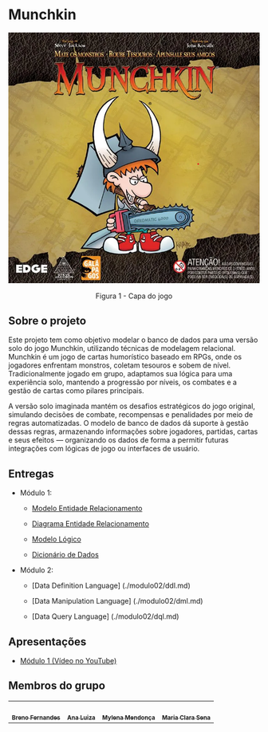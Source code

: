 # Munchkin
<center>

![Capa do Munchkin](./assets/MunchkinCapa.png)

Figura 1 - Capa do jogo

</center>

## Sobre o projeto

Este projeto tem como objetivo modelar o banco de dados para uma versão solo do jogo Munchkin, utilizando técnicas de modelagem relacional. Munchkin é um jogo de cartas humorístico baseado em RPGs, onde os jogadores enfrentam monstros, coletam tesouros e sobem de nível. Tradicionalmente jogado em grupo, adaptamos sua lógica para uma experiência solo, mantendo a progressão por níveis, os combates e a gestão de cartas como pilares principais.

A versão solo imaginada mantém os desafios estratégicos do jogo original, simulando decisões de combate, recompensas e penalidades por meio de regras automatizadas. O modelo de banco de dados dá suporte à gestão dessas regras, armazenando informações sobre jogadores, partidas, cartas e seus efeitos — organizando os dados de forma a permitir futuras integrações com lógicas de jogo ou interfaces de usuário.

## Entregas

- Módulo 1:

  - [Modelo Entidade Relacionamento](./modulo01/mer.md)

  - [Diagrama Entidade Relacionamento](./modulo01/der.md)

  - [Modelo Lógico](./modulo01/ml.md)

  - [Dicionário de Dados](./modulo01/dicionario.md)

- Módulo 2:

  - [Data Definition Language] (./modulo02/ddl.md)

  - [Data Manipulation Language] (./modulo02/dml.md)

  - [Data Query Language] (./modulo02/dql.md)


## Apresentações

  - [Módulo 1 (Vídeo no YouTube)](https://www.youtube.com/watch?v=1JWhqNgmiXc)

## Membros do grupo

<center>
<table>
  <tr>
    <td align="center"><a href="https://github.com/Brenofrds"><img style="border-radius: 50%;" src="https://github.com/Brenofrds.png" width="100px;" alt=""/><br /><sub><b>Breno Fernandes</b></sub></a><br />
    <td align="center"><a href="https://github.com/luluaroeira"><img style="border-radius: 50%;" src="https://github.com/luluaroeira.png" width="100px;" alt=""/><br /><sub><b>Ana Luiza</b></sub></a><br />
    <td align="center"><a href="https://github.com/MylenaTrindade"><img style="border-radius: 50%;" src="https://github.com/MylenaTrindade.png" width="100px;" alt=""/><br /><sub><b>Mylena Mendonça</b></sub></a><br />
    <td align="center"><a href="https://github.com/mclarasena"><img style="border-radius: 50%;" src="https://github.com/mclarasena.png" width="100px;" alt=""/><br /><sub><b>Maria Clara Sena</b></sub></a><br />
  </tr>
</table>
</center>